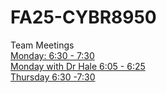 # FA25-CYBR8950

Team Meetings  
[Monday: 6:30 - 7:30](https://unomaha.zoom.us/j/94461698512)  
[Monday with Dr Hale 6:05 - 6:25](https://unomaha.zoom.us/j/94874634860?pwd=QaPdZLkVLpVuUHHhgGTlToo7wyMksN.1)  
[Thursday 6:30 -7:30](https://unomaha.zoom.us/j/92970585826)

